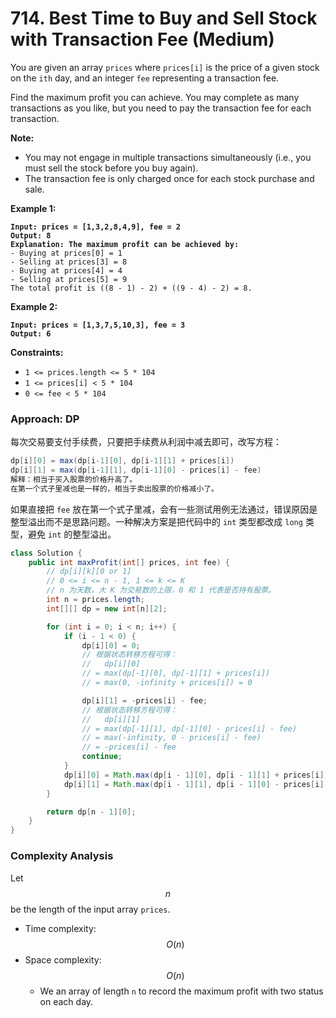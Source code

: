 # 714. Best Time to Buy and Sell Stock with Transaction Fee (Medium)

You are given an array `prices` where `prices[i]` is the price of a given stock on the `ith` day, and an integer `fee` representing a transaction fee.

Find the maximum profit you can achieve. You may complete as many transactions as you like, but you need to pay the transaction fee for each transaction.

**Note:**

* You may not engage in multiple transactions simultaneously (i.e., you must sell the stock before you buy again).
* The transaction fee is only charged once for each stock purchase and sale.

**Example 1:**

<pre><code><strong>Input: prices = [1,3,2,8,4,9], fee = 2
</strong><strong>Output: 8
</strong><strong>Explanation: The maximum profit can be achieved by:
</strong>- Buying at prices[0] = 1
- Selling at prices[3] = 8
- Buying at prices[4] = 4
- Selling at prices[5] = 9
The total profit is ((8 - 1) - 2) + ((9 - 4) - 2) = 8.
</code></pre>

**Example 2:**

<pre><code><strong>Input: prices = [1,3,7,5,10,3], fee = 3
</strong><strong>Output: 6
</strong></code></pre>

**Constraints:**

* `1 <= prices.length <= 5 * 104`
* `1 <= prices[i] < 5 * 104`
* `0 <= fee < 5 * 104`



### Approach: DP

每次交易要支付手续费，只要把手续费从利润中减去即可，改写方程：

```java
dp[i][0] = max(dp[i-1][0], dp[i-1][1] + prices[i])
dp[i][1] = max(dp[i-1][1], dp[i-1][0] - prices[i] - fee)
解释：相当于买入股票的价格升高了。
在第一个式子里减也是一样的，相当于卖出股票的价格减小了。
```

如果直接把 `fee` 放在第一个式子里减，会有一些测试用例无法通过，错误原因是整型溢出而不是思路问题。一种解决方案是把代码中的 `int` 类型都改成 `long` 类型，避免 `int` 的整型溢出。

```java
class Solution {
    public int maxProfit(int[] prices, int fee) {
        // dp[i][k][0 or 1]
        // 0 <= i <= n - 1, 1 <= k <= K
        // n 为天数，大 K 为交易数的上限，0 和 1 代表是否持有股票。
        int n = prices.length;
        int[][] dp = new int[n][2];

        for (int i = 0; i < n; i++) {
            if (i - 1 < 0) {
                dp[i][0] = 0;
                // 根据状态转移方程可得：
                //   dp[i][0] 
                // = max(dp[-1][0], dp[-1][1] + prices[i])
                // = max(0, -infinity + prices[i]) = 0

                dp[i][1] = -prices[i] - fee;
                // 根据状态转移方程可得：
                //   dp[i][1] 
                // = max(dp[-1][1], dp[-1][0] - prices[i] - fee)
                // = max(-infinity, 0 - prices[i] - fee) 
                // = -prices[i] - fee
                continue;
            }
            dp[i][0] = Math.max(dp[i - 1][0], dp[i - 1][1] + prices[i]);
            dp[i][1] = Math.max(dp[i - 1][1], dp[i - 1][0] - prices[i] - fee);
        }

        return dp[n - 1][0];
    }
}
```

### **Complexity Analysis**

Let $$n$$ be the length of the input array `prices`.

* Time complexity: $$O(n)$$
* Space complexity: $$O(n)$$
  * We an array of length `n` to record the maximum profit with two status on each day.
